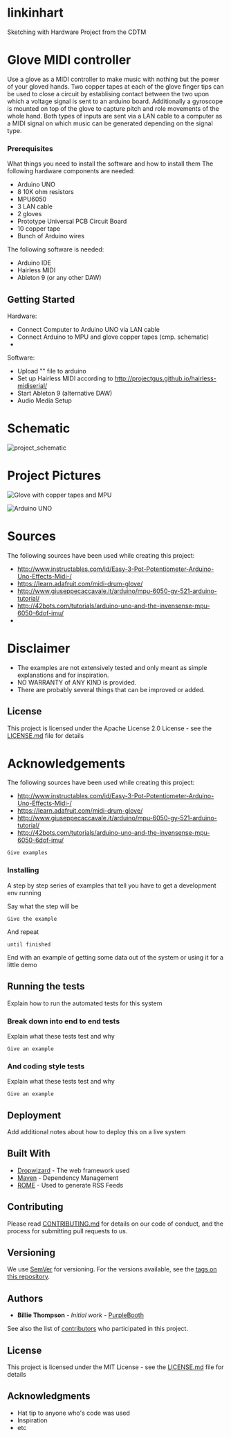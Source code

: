# linkinhart
Sketching with Hardware Project from the CDTM

# Glove MIDI controller

Use a glove as a MIDI controller to make music with nothing but the power of your gloved hands.
Two copper tapes at each of the glove finger tips can be used to close a circuit by establising contact between the two upon which a voltage signal is sent to an arduino board. Additionally a gyroscope is mounted on top of the glove to capture pitch and role movements of the whole hand. Both types of inputs are sent via a LAN cable to a computer as a MIDI signal on which music can be generated depending on the signal type.

### Prerequisites

What things you need to install the software and how to install them
The following hardware components are needed:

* Arduino UNO 
* 8 10K ohm resistors
* MPU6050
* 3 LAN cable
* 2 gloves
* Prototype Universal PCB Circuit Board
* 10 copper tape
* Bunch of Arduino wires

The following software is needed:

* Arduino IDE
* Hairless MIDI
* Ableton 9 (or any other DAW)

## Getting Started

Hardware:
* Connect Computer to Arduino UNO via LAN cable
* Connect Arduino to MPU and glove copper tapes (cmp. schematic)
* 

Software:
* Upload "" file to arduino
* Set up Hairless MIDI according to http://projectgus.github.io/hairless-midiserial/
* Start Ableton 9 (alternative DAW)
* Audio Media Setup

# Schematic

![project_schematic](http://url/to/schematic.png)

# Project Pictures

![Glove with copper tapes and MPU](http://url/to/schematic.png)

![Arduino UNO](http://url/to/schematic.png)

# Sources

The following sources have been used while creating this project:
* http://www.instructables.com/id/Easy-3-Pot-Potentiometer-Arduino-Uno-Effects-Midi-/
* https://learn.adafruit.com/midi-drum-glove/
* http://www.giuseppecaccavale.it/arduino/mpu-6050-gy-521-arduino-tutorial/
* http://42bots.com/tutorials/arduino-uno-and-the-invensense-mpu-6050-6dof-imu/
* 


# Disclaimer

* The examples are not extensively tested and only meant as simple explanations and for inspiration.
* NO WARRANTY of ANY KIND is provided.
* There are probably several things that can be improved or added.


## License

This project is licensed under the Apache License 2.0 License - see the [LICENSE.md](LICENSE.md) file for details


# Acknowledgements

The following sources have been used while creating this project:
* http://www.instructables.com/id/Easy-3-Pot-Potentiometer-Arduino-Uno-Effects-Midi-/
* https://learn.adafruit.com/midi-drum-glove/
* http://www.giuseppecaccavale.it/arduino/mpu-6050-gy-521-arduino-tutorial/
* http://42bots.com/tutorials/arduino-uno-and-the-invensense-mpu-6050-6dof-imu/


```
Give examples
```

### Installing

A step by step series of examples that tell you have to get a development env running

Say what the step will be

```
Give the example
```

And repeat

```
until finished
```

End with an example of getting some data out of the system or using it for a little demo

## Running the tests

Explain how to run the automated tests for this system

### Break down into end to end tests

Explain what these tests test and why

```
Give an example
```

### And coding style tests

Explain what these tests test and why

```
Give an example
```

## Deployment

Add additional notes about how to deploy this on a live system

## Built With

* [Dropwizard](http://www.dropwizard.io/1.0.2/docs/) - The web framework used
* [Maven](https://maven.apache.org/) - Dependency Management
* [ROME](https://rometools.github.io/rome/) - Used to generate RSS Feeds

## Contributing

Please read [CONTRIBUTING.md](https://gist.github.com/PurpleBooth/b24679402957c63ec426) for details on our code of conduct, and the process for submitting pull requests to us.

## Versioning

We use [SemVer](http://semver.org/) for versioning. For the versions available, see the [tags on this repository](https://github.com/your/project/tags). 

## Authors

* **Billie Thompson** - *Initial work* - [PurpleBooth](https://github.com/PurpleBooth)

See also the list of [contributors](https://github.com/your/project/contributors) who participated in this project.

## License

This project is licensed under the MIT License - see the [LICENSE.md](LICENSE.md) file for details

## Acknowledgments

* Hat tip to anyone who's code was used
* Inspiration
* etc
